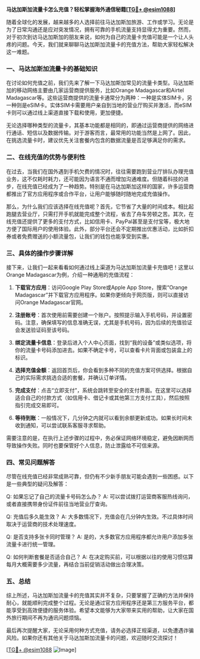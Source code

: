 **马达加斯加流量卡怎么充值？轻松掌握海外通信秘籍[[TG💪+ @esim1088](https://t.me/s/esim1088)]**

随着全球化的发展，越来越多的人选择前往马达加斯加旅游、工作或学习。无论是为了日常沟通还是应对突发情况，拥有可靠的手机流量支持显得尤为重要。然而，对于初次到访马达加斯加的朋友来说，如何为自己的流量卡充值可能是一个让人头疼的问题。今天，我们就来聊聊马达加斯加流量卡的充值方法，帮助大家轻松解决这一难题。

### 一、马达加斯加流量卡的基础知识

在讨论如何充值之前，我们先来了解一下马达加斯加常见的流量卡类型。马达加斯加的移动网络主要由几家运营商提供服务，比如Orange Madagascar和Airtel Madagascar等。这些运营商提供的流量卡通常分为两种：一种是实体SIM卡，另一种则是eSIM卡。实体SIM卡需要用户亲自到当地的营业厅购买并激活，而eSIM卡则可以通过线上渠道直接下载和使用，更加便捷。

无论选择哪种类型的流量卡，其基本功能都是相同的，即通过运营商提供的网络进行通话、短信以及数据传输。对于游客而言，最常用的功能当然是上网了。因此，在挑选流量卡时，建议优先关注套餐内包含的数据流量是否足够满足你的需求。

### 二、在线充值的优势与便利性

在过去，当我们在国外遇到手机欠费的情况时，往往需要跑到营业厅排队办理充值业务，这不仅耗时耗力，还可能因为语言不通而增加沟通难度。但随着科技的进步，在线充值已经成为了一种趋势。特别是在马达加斯加这样的国家，许多运营商都推出了官方应用程序或合作平台，让用户能够随时随地完成充值操作。

那么，为什么我们应该选择在线充值呢？首先，它节省了大量的时间成本。相比起跑腿去营业厅，只需打开手机就能完成整个流程，省去了舟车劳顿之苦。其次，在线充值还提供了更多的支付方式，比如信用卡、PayPal甚至是支付宝等，极大地方便了国际用户的使用体验。此外，部分平台还会不定期推出优惠活动，比如折扣券或者免费赠送的小额流量包，让我们的钱包也能享受到实惠。

### 三、具体的操作步骤详解

接下来，让我们一起来看看如何通过线上渠道为马达加斯加流量卡充值吧！这里以Orange Madagascar为例，介绍一种通用的充值流程：

1. **下载官方应用**：访问Google Play Store或Apple App Store，搜索“Orange Madagascar”并下载官方应用程序。如果你更倾向于网页版，则可以直接访问Orange Madagascar官网。
   
2. **注册账号**：首次使用前需要创建一个账户。按照提示输入手机号码，并设置密码。注意，确保填写的信息准确无误，尤其是手机号码，因为后续的充值验证会发送验证码至该号码。

3. **绑定流量卡信息**：登录后进入个人中心页面，找到“我的设备”或类似选项，将你的流量卡号码添加进去。如果不确定卡号，可以查看卡片背面或包装盒上的标识。

4. **选择充值金额**：返回首页后，你会看到多种不同的充值方案可供选择。根据自己的实际需求挑选合适的套餐，并确认订单详情。

5. **完成支付**：点击“立即支付”，系统会跳转至安全的支付界面。在这里可以选择适合自己的付款方式（如信用卡、借记卡或其他第三方支付工具），然后按照指引完成交易即可。

6. **等待到账**：一般情况下，几分钟之内就可以看到余额更新成功。如果长时间未收到通知，可以尝试联系客服寻求帮助。

需要注意的是，在执行上述步骤的过程中，务必保证网络环境稳定，避免因断网而导致操作失败。同时也要保管好个人信息，防止泄露给不可信来源。

### 四、常见问题解答

尽管在线充值已经非常成熟可靠，但仍有不少新手朋友可能会遇到一些困惑。以下是一些典型的疑问及解答：

Q: 如果忘记了自己的流量卡号码怎么办？
A: 可以尝试拨打运营商客服热线询问，或者直接携带身份证件前往当地营业厅查询。

Q: 充值后多久能生效？
A: 大多数情况下，充值会在几分钟内生效。不过具体时间取决于运营商的技术处理速度。

Q: 是否支持多张卡同时管理？
A: 是的，大多数官方应用程序都允许用户添加多张流量卡进行统一管理。

Q: 如何判断套餐是否适合自己？
A: 在决定购买前，可以根据以往的使用习惯估算每月大概需要多少流量，再结合当前促销活动做出合理决策。

### 五、总结

综上所述，马达加斯加流量卡的充值其实并不复杂，只要掌握了正确的方法并保持耐心，就能顺利完成整个过程。无论是通过官方应用程序还是第三方服务平台，都能享受到高效便捷的服务体验。希望本文能够为大家带来实用的帮助，让大家在国外旅行期间不再为通讯问题烦恼。

最后再次提醒大家，无论采用何种方式充值，请务必选择正规渠道，以免遭遇诈骗风险。如果你还有其他关于马达加斯加流量卡的问题，欢迎随时交流探讨！

[[TG💪+ @esim1088](https://t.me/s/esim1088) ![Image](https://i.postimg.cc/4NQfJmqS/Snipaste-2025-05-13-00-14-12.png)]
